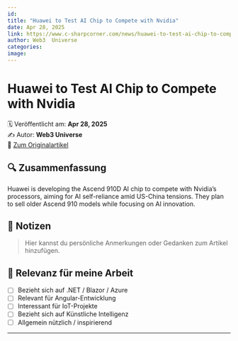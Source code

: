 ```yaml
---
id: 
title: "Huawei to Test AI Chip to Compete with Nvidia"
date: Apr 28, 2025
link: https://www.c-sharpcorner.com/news/huawei-to-test-ai-chip-to-compete-with-nvidia
author: Web3  Universe
categories: 
image: 
---
```


# Huawei to Test AI Chip to Compete with Nvidia

🗓️ Veröffentlicht am: **Apr 28, 2025**  
✍️ Autor: **Web3  Universe**  
🔗 [Zum Originalartikel](https://www.c-sharpcorner.com/news/huawei-to-test-ai-chip-to-compete-with-nvidia)

## 🔍 Zusammenfassung

Huawei is developing the Ascend 910D AI chip to compete with Nvidia’s processors, aiming for AI self-reliance amid US-China tensions. They plan to sell older Ascend 910 models while focusing on AI innovation.

## 📌 Notizen

> Hier kannst du persönliche Anmerkungen oder Gedanken zum Artikel hinzufügen.

## 🧠 Relevanz für meine Arbeit

- [ ] Bezieht sich auf .NET / Blazor / Azure
- [ ] Relevant für Angular-Entwicklung
- [ ] Interessant für IoT-Projekte
- [ ] Bezieht sich auf Künstliche Intelligenz
- [ ] Allgemein nützlich / inspirierend

---
